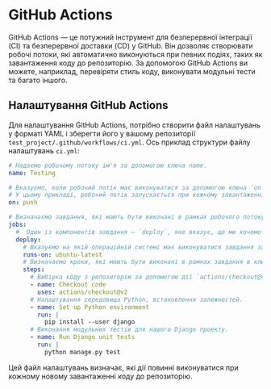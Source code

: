 # GitHub Actions

GitHub Actions — це потужний інструмент для безперервної інтеграції (CI) та безперервної доставки (CD) у GitHub. Він дозволяє створювати робочі потоки, які автоматично виконуються при певних подіях, таких як завантаження коду до репозиторію. За допомогою GitHub Actions ви можете, наприклад, перевіряти стиль коду, виконувати модульні тести та багато іншого.

## Налаштування GitHub Actions

Для налаштування GitHub Actions, потрібно створити файл налаштувань у форматі YAML і зберегти його у вашому репозиторії `test_project/.github/workflows/ci.yml`. Ось приклад структури файлу налаштувань `ci.yml`:

```yaml
# Надаємо робочому потоку ім'я за допомогою ключа name.
name: Testing

# Вказуємо, коли робочий потік має виконуватися за допомогою ключа `on`.
# У цьому прикладі, робочий потік запускається при кожному завантаженні коду в репозиторій.
on: push

# Визначаємо завдання, які мають бути виконані в рамках робочого потоку.
jobs:
  #  Один із компонентів завдання — `deploy`, яке вказує, що ми хочемо виконувати тестування нашого проекту.
  deploy:
    # Вказуємо на якій операційній системі має виконуватися завдання за допомогою ключа `runs-on`.
    runs-on: ubuntu-latest
    # Визначаємо кроки, які мають бути виконані в рамках завдання в ключі steps.
    steps:
      # Вибірка коду з репозиторію за допомогою дії `actions/checkout@v2`.
      - name: Checkout code
        uses: actions/checkout@v2
      # Налаштування середовища Python, встановлення залежностей.
      - name: Set up Python environment
        run: |
          pip install --user django
      # Виконання модульних тестів для нашого Django проекту.
      - name: Run Django unit tests
        run: |
          python manage.py test
```

Цей файл налаштувань визначає, які дії повинні виконуватися при кожному новому завантаженні коду до репозиторію.
